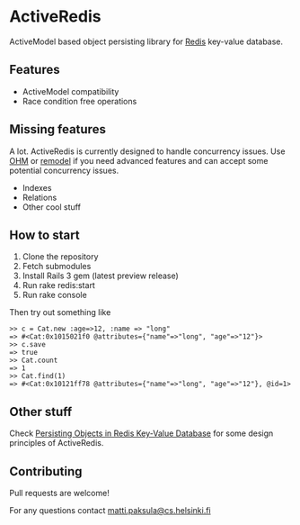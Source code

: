 # ActiveRedis

ActiveModel based object persisting library for [Redis](http://code.google.com/p/redis) key-value database.

## Features

* ActiveModel compatibility
* Race condition free operations

## Missing features

A lot. ActiveRedis is currently designed to handle concurrency issues.  Use [OHM](http://ohm.keyvalue.org/) or [remodel](http://github.com/tlossen/remodel) if you need advanced features and can accept some potential concurrency issues.

* Indexes
* Relations
* Other cool stuff

## How to start

1. Clone the repository
2. Fetch submodules
3. Install Rails 3 gem (latest preview release)
4. Run rake redis:start
5. Run rake console

Then try out something like

    >> c = Cat.new :age=>12, :name => "long"
    => #<Cat:0x1015021f0 @attributes={"name"=>"long", "age"=>"12"}>
    >> c.save
    => true
    >> Cat.count
    => 1
    >> Cat.find(1)
    => #<Cat:0x10121ff78 @attributes={"name"=>"long", "age"=>"12"}, @id=1>


## Other stuff

Check [Persisting Objects in Redis Key-Value Database](http://www.cs.helsinki.fi/u/paksula/misc/redis.pdf) for some design principles of ActiveRedis.

## Contributing

Pull requests are welcome!

For any questions contact [matti.paksula@cs.helsinki.fi](mailto:matti.paksula@cs.helsinki.fi)
